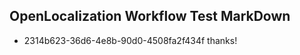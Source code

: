 ## OpenLocalization Workflow Test MarkDown
* 2314b623-36d6-4e8b-90d0-4508fa2f434f 
thanks!<!--HONumber=Mar16_HO2-->
